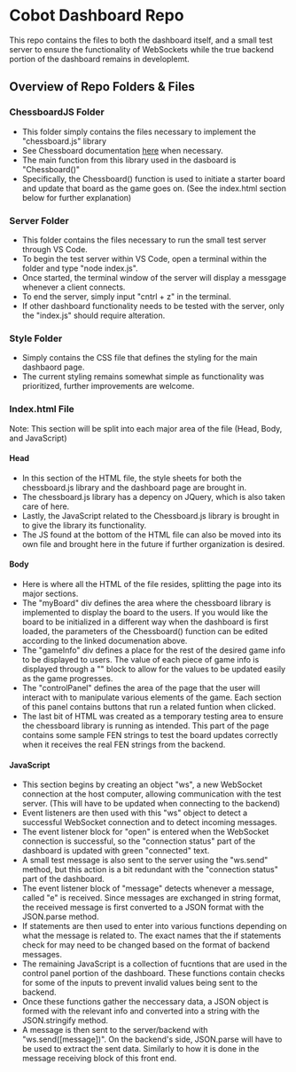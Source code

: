 <h1>Cobot Dashboard Repo</h1>
<p>This repo contains the files to both the dashboard itself, and a small test server to ensure the functionality of WebSockets while the true backend portion of the dashboard remains in developlemt.</p>

<h2>Overview of Repo Folders & Files</h2>
<h3>ChessboardJS Folder</h3>
<ul>
  <li>This folder simply contains the files necessary to implement the "chessboard.js" library</li>
  <li>See Chessboard documentation <a href="https://chessboardjs.com/index.html">here</a> when necessary.</li>
  <li>The main function from this library used in the dasboard is "Chessboard()"</li>
  <li>Specifically, the Chessboard() function is used to initiate a starter board and update that board as the game goes on. (See the index.html section below for further explanation)</li>
</ul>

<h3>Server Folder</h3>
<ul>
  <li>This folder contains the files necessary to run the small test server through VS Code.</li>
  <li>To begin the test server within VS Code, open a terminal within the folder and type "node index.js".</li>
  <li>Once started, the terminal window of the server will display a messgage whenever a client connects.</li>
  <li>To end the server, simply input "cntrl + z" in the terminal.</li>
  <li>If other dashboard functionality needs to be tested with the server, only the "index.js" should require alteration.</li>
</ul>

<h3>Style Folder</h3>
<ul>
  <li>Simply contains the CSS file that defines the styling for the main dashbaord page.</li>
  <li>The current styling remains somewhat simple as functionality was prioritized, further improvements are welcome.</li>
</ul>

<h3>Index.html File</h3>
<p>Note: This section will be split into each major area of the file (Head, Body, and JavaScript)</p>
<h4>Head</h4>
<ul>
  <li>In this section of the HTML file, the style sheets for both the chessboard.js library and the dashboard page are brought in.</li>
  <li>The chessboard.js library has a depency on JQuery, which is also taken care of here.</li>
  <li>Lastly, the JavaScript related to the Chessboard.js library is brought in to give the library its functionality.</li>
  <li>The JS found at the bottom of the HTML file can also be moved into its own file and brought here in the future if further organization is desired.</li>
</ul>
<h4>Body</h4>
<ul>
  <li>Here is where all the HTML of the file resides, splitting the page into its major sections.</li>
  <li>The "myBoard" div defines the area where the chessboard library is implemented to display the board to the users. If you would like the board to be initialized in a different way when the dashboard is first loaded, the parameters of the Chessboard() function can be edited according to the linked documenation above. </li>
  <li>The "gameInfo" div defines a place for the rest of the desired game info to be displayed to users. The value of each piece of game info is displayed through a "<span>" block to allow for the values to be updated easily as the game progresses.</li>
  <li>The "controlPanel" defines the area of the page that the user will interact with to manipulate various elements of the game. Each section of this panel contains buttons that run a related funtion when clicked. </li>
    <li>The last bit of HTML was created as a temporary testing area to ensure the chessboard library is running as intended. This part of the page contains some sample FEN strings to test the board updates correctly when it receives the real FEN strings from the backend.</li>
</ul>
<h4>JavaScript</h4>
<ul>
  <li>This section begins by creating an object "ws", a new WebSocket connection at the host computer, allowing communication with the test server. (This will have to be updated when connecting to the backend)</li>
  <li>Event listeners are then used with this "ws" object to detect a successful WebSocket connection and to detect incoming messages.</li>
  <li>The event listener block for "open" is entered when the WebSocket connection is successful, so the "connection status" part of the dashboard is updated with green "connected" text. </li>
  <li>A small test message is also sent to the server using the "ws.send" method, but this action is a bit redundant with the "connection status" part of the dashboard.</li>
  <li>The event listener block of "message" detects whenever a message, called "e" is received. Since messages are exchanged in string format, the received message is first converted to a JSON format with the JSON.parse method.</li>
  <li>If statements are then used to enter into various functions depending on what the message is related to. The exact names that the if statements check for may need to be changed based on the format of backend messages.</li>
  <li>The remaining JavaScript is a collection of fucntions that are used in the control panel portion of the dashboard. These functions contain checks for some of the inputs to prevent invalid values being sent to the backend.</li>
  <li>Once these functions gather the neccessary data, a JSON object is formed with the relevant info and converted into a string with the JSON.stringify method.</li>
  <li>A message is then sent to the server/backend with "ws.send([message])". On the backend's side, JSON.parse will have to be used to extract the sent data. Similarly to how it is done in the message receiving block of this front end.</li>
</ul>

